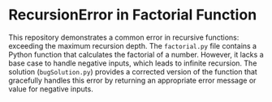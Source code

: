 # RecursionError in Factorial Function
This repository demonstrates a common error in recursive functions: exceeding the maximum recursion depth. The `factorial.py` file contains a Python function that calculates the factorial of a number. However, it lacks a base case to handle negative inputs, which leads to infinite recursion.
The solution (`bugSolution.py`) provides a corrected version of the function that gracefully handles this error by returning an appropriate error message or value for negative inputs.